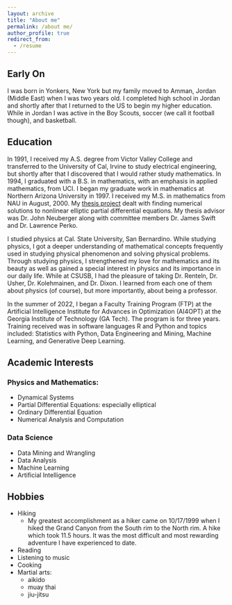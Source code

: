 ```yaml
---
layout: archive
title: "About me"
permalink: /about me/
author_profile: true
redirect_from:
  - /resume
---
```


## Early On
I was born in Yonkers, New York but my family moved to Amman, Jordan (Middle East) when I was two years old.  I completed high school in Jordan and shortly after that I returned to the US to begin my higher education.  While in Jordan I was active in the Boy Scouts, soccer (we call it football though), and basketball.

## Education
In 1991, I received my A.S. degree from Victor Valley College and transferred to the University of Cal, Irvine to study electrical engineering, but shortly after that I discovered that I would rather study mathematics.  In 1994, I graduated with a B.S. in mathematics, with an emphasis in applied mathematics, from UCI.  I began my graduate work in mathematics at Northern Arizona University in 1997.  I received my M.S. in mathematics from NAU in August, 2000.  My [thesis project](Thesis.pdf) dealt with finding numerical solutions to nonlinear elliptic partial differential equations.  My thesis advisor was Dr. John Neuberger along with committee members Dr. James Swift and Dr. Lawrence Perko. 

I studied physics at Cal. State University, San Bernardino. While studying physics, I got a deeper understanding of mathematical concepts frequently used in studying physical phenomenon and solving physical problems. Through studying physics, I strengthened my love for mathematics and its beauty as well as gained a special interest in physics and its importance in our daily life. While at CSUSB, I had the pleasure of taking Dr. Renteln, Dr. Usher, Dr. Kolehmainen, and Dr. Dixon. I learned from each one of them about physics (of course), but more importantly, about being a professor.

In the summer of 2022, I began a Faculty Training Program (FTP) at the Artificial Intelligence Institute for Advances in Optimization (AI4OPT) at the Georgia Institute of Technology (GA Tech). The program is for three years. Training received was in software languages R and Python and topics included: Statistics with Python, Data Engineering and Mining, Machine Learning, and Generative Deep Learning.

## Academic Interests
### Physics and Mathematics:
* Dynamical Systems
* Partial Differential Equations: especially elliptical
* Ordinary Differential Equation
* Numerical Analysis and Computation

### Data Science
* Data Mining and Wrangling
* Data Analysis
* Machine Learning
* Artificial Intelligence

## Hobbies
* Hiking
  * My greatest accomplishment as a hiker came on 10/17/1999 when I hiked the Grand Canyon from the South rim to the North rim.  A hike which took 11.5 hours.  It was the most      difficult and most rewarding adventure I have experienced to date. 
* Reading
* Listening to music
* Cooking
* Martial arts:
  * aikido
  * muay thai
  *  jiu-jitsu
